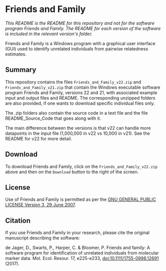 # Friends and Family
_This README is the README for this repository and not for the software program Friends and Family. The README for each version of the software is included in the relevant version's folder._

Friends and Family is a Windows program with a graphical user interface (GUI) used to identify unrelated individuals from pairwise relatedness estimates. 

## Summary
This repository contains the files `Friends_and_Family_v22.zip` and `Friends_and_Family_v21.zip` that contain the Windows executable software program Friends and Family, versions 22 and 21, with associated example input and output files and README. The corresponding unzipped folders are also provided, if one wants to download specific individual files only.

The .zip folders also contain the source code in a text file and the file README_Source_Code that goes along with it.

The main difference between the versions is that v22 can handle more datapoints in the input file (1,000,000 in v22 vs 10,000 in v21). See the README for v22 for more detail.

## Download
To download Friends and Family, click on the `Friends_and_Family_v22.zip` above and then on the `Download` button to the right of the screen.

## License
Use of Friends and Family is permitted as per the [GNU GENERAL PUBLIC LICENSE Version 3, 29 June 2007](https://github.com/DeondeJager/Friends-and-Family/blob/master/LICENSE).

## Citation
If you use Friends and Family in your research, please cite the original manuscript describing the software:

de Jager, D., Swarts, P., Harper, C. & Bloomer, P. Friends and family: A software program for identification of unrelated individuals from molecular marker data. Mol. Ecol. Resour. 17, e225-e233, [doi:10.1111/1755-0998.12691](http://dx.doi.org/10.1111/1755-0998.12691) (2017).
